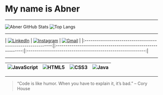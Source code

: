# My name is Abner

---

<!-- Setor 1: GitHub Stats -->
 ![Abner GitHub Stats](https://github-readme-stats.vercel.app/api?username=abnerolimor&show_icons=true&theme=tokyonight&hide=issues)  ![Top Langs](https://github-readme-stats.vercel.app/api/top-langs/?username=abnerolimor&layout=compact&theme=tokyonight) 


---

<!-- Setor 2: Redes Sociais -->
| [![LinkedIn](https://img.shields.io/badge/-LinkedIn-0077B5?style=for-the-badge&logo=linkedin&logoColor=white)](https://www.linkedin.com/in/abner-moraes-950722317)
| [![Instagram](https://img.shields.io/badge/-Instagram-E4405F?style=for-the-badge&logo=instagram&logoColor=white)](https://www.instagram.com/abner_oli?igsh=bjcyMjJrZW9wdmNj) | [![Gmail](https://img.shields.io/badge/-Gmail-D14836?style=for-the-badge&logo=gmail&logoColor=white)](mailto:abner.oliveira.moraes@escola.pr.gov.br) |
|:-------------------------------------------------------------:|:-------------------------------------------------------------:|:-------------------------------------------------------------:|

---

<!-- Setor 3: Linguagens e Ferramentas -->
| ![JavaScript](https://img.shields.io/badge/-JavaScript-F7DF1E?style=flat-square&logo=javascript&logoColor=black) | ![HTML5](https://img.shields.io/badge/-HTML5-E34F26?style=flat-square&logo=html5&logoColor=white) | ![CSS3](https://img.shields.io/badge/-CSS3-1572B6?style=flat-square&logo=css3) | ![Java](https://img.shields.io/badge/-Java-007396?style=flat-square&logo=java&logoColor=white) |
|:-------------------------------------------------------------:|:-------------------------------------------------------------:|:-------------------------------------------------------------:|:-------------------------------------------------------------:|

---

> “Code is like humor. When you have to explain it, it’s bad.” – Cory House
